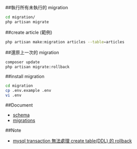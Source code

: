 ##執行所有未執行的 migration
```sh
cd migration/
php artisan migrate
```

##create article (範例)
```sh
php artisan make:migration articles --table=articles
```

##還原上一次的 migration
```sh
composer update
php artisan migrate:rollback
```

##install migration
```sh
cd migration
cp .env.example .env
vi .env
```

##Document
- [schema](https://laravel.com/docs/5.0/schema)
- [migrations](https://laravel.tw/docs/5.2/migrations)

##Note
- [mysql transaction 無法處理 create table(DDL) 的 rollback](http://dev.mysql.com/doc/refman/5.7/en/cannot-roll-back.html)
